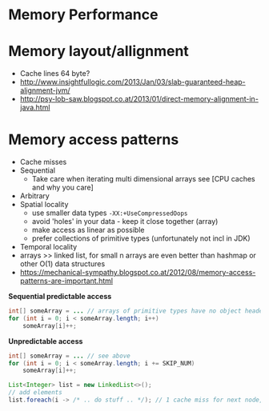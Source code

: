 Memory Performance
==================

# Memory layout/allignment

* Cache lines 64 byte?
* http://www.insightfullogic.com/2013/Jan/03/slab-guaranteed-heap-alignment-jvm/
* http://psy-lob-saw.blogspot.co.at/2013/01/direct-memory-alignment-in-java.html

# Memory access patterns

* Cache misses
* Sequential
   + Take care when iterating multi dimensional arrays see [CPU caches and why you care]
* Arbitrary
* Spatial locality
   + use smaller data types ```-XX:+UseCompressedOops```
   + avoid 'holes' in your data - keep it close together (array)
   + make access as linear as possible
   + prefer collections of primitive types (unfortunately not incl in JDK)
* Temporal locality
* arrays >> linked list, for small n arrays are even better than hashmap or other O(1) data structures
* https://mechanical-sympathy.blogspot.co.at/2012/08/memory-access-patterns-are-important.html

**Sequential predictable access**

```java
int[] someArray = ... // arrays of primitive types have no object header and are alligned sequential in memory
for (int i = 0; i < someArray.length; i++) 
    someArray[i]++;
```

**Unpredictable access**

```java
int[] someArray = ... // see above
for (int i = 0; i < someArray.length; i += SKIP_NUM) 
    someArray[i]++;

List<Integer> list = new LinkedList<>();
// add elements
list.foreach(i -> /* .. do stuff .. */); // 1 cache miss for next node, 1 cache miss for Integer class?
```